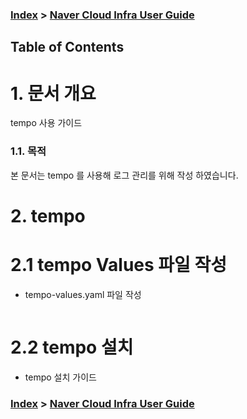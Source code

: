 ### [Index](./README.md) > [ Naver Cloud Infra User Guide](../README.md) 

## Table of Contents

# <div id='1'/> 1. 문서 개요

tempo 사용 가이드 


### <div id='2'/> 1.1. 목적
      
본 문서는 tempo 를 사용해 로그 관리를 위해 작성 하였습니다. 

# <div id='3'/> 2. tempo

# <div id='3'/> 2.1 tempo Values 파일 작성 

- tempo-values.yaml  파일 작성 

```yaml


```


# <div id='3'/> 2.2 tempo 설치 

- tempo 설치 가이드 




### [Index](./README.md) > [ Naver Cloud Infra User Guide](../README.md) 